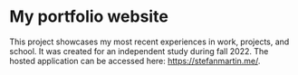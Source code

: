 # My portfolio website

This project showcases my most recent experiences in work, projects, and school. It was created for an independent study during fall 2022. The hosted application can be accessed here: https://stefanmartin.me/.
